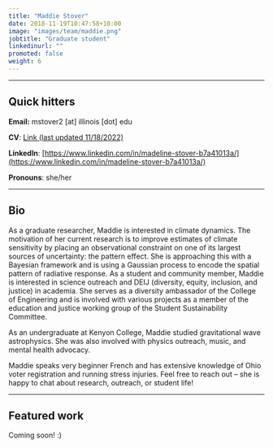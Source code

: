 ```yaml
---
title: "Maddie Stover"
date: 2018-11-19T10:47:58+10:00
image: "images/team/maddie.png"
jobtitle: "Graduate student"
linkedinurl: ""
promoted: false
weight: 6
---
```


---
## Quick hitters

**Email:** mstover2 [at] illinois [dot] edu 

**CV**: [Link (last updated 11/18/2022)](/cvs/CV_Madeline_Stover.pdf)

**LinkedIn**: [https://www.linkedin.com/in/madeline-stover-b7a41013a/](https://www.linkedin.com/in/madeline-stover-b7a41013a/)

**Pronouns**: she/her

---
## Bio
As a graduate researcher, Maddie is interested in climate dynamics. The motivation of her current research is to improve estimates of climate sensitivity by placing an observational constraint on one of its largest sources of uncertainty: the pattern effect. She is approaching this with a Bayesian framework and is using a Gaussian process to encode the spatial pattern of radiative response. As a student and community member, Maddie is interested in science outreach and DEIJ (diversity, equity, inclusion, and justice) in academia. She serves as a diversity ambassador of the College of Engineering and is involved with various projects as a member of the education and justice working group of the Student Sustainability Committee.

As an undergraduate at Kenyon College, Maddie studied gravitational wave astrophysics. She was also involved with physics outreach, music, and mental health advocacy.

Maddie speaks very beginner French and has extensive knowledge of Ohio voter registration and running stress injuries. Feel free to reach out – she is happy to chat about research, outreach, or student life!


---
## Featured work
Coming soon! :)
